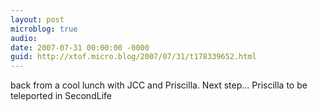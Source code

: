 ```yaml
---
layout: post
microblog: true
audio: 
date: 2007-07-31 00:00:00 -0000
guid: http://xtof.micro.blog/2007/07/31/t178339652.html
---
```

back from a cool lunch with JCC and Priscilla. Next step... Priscilla to be teleported in SecondLife
